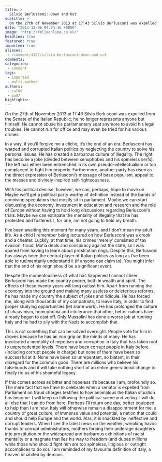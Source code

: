 ```yaml
---
title: >
  Silvio Berlusconi: Down and Out
subtitle: >
  On the 27th of November 2013 at 17:43 Silvio Berlusconi was expelled from the Senate of the Italian Republic; he no longer represents anyone but himself. He cannot abuse his parliamentary seat anymore to avoid his legal troubles. He cannot run for office and may even be tried for his various crimes
date: "2013-12-06 04:04:16 +0000"
image: "http://felixonline.co.uk/"
headline: true
featured: true
imported: true
aliases:
 - /comment/4187/silvio-berlusconi-down-and-out
comments:
categories:
 - comment
tags:
 - imported
 - multi-author
authors:
 - jal08
 - pa07
highlights:
---
```


On the 27th of November 2013 at 17:43 Silvio Berlusconi was expelled from the Senate of the Italian Republic; he no longer represents anyone but himself. He cannot abuse his parliamentary seat anymore to avoid his legal troubles. He cannot run for office and may even be tried for his various crimes.

In a way, if you’ll forgive me a cliché, it’s the end of an era. Berlusconi has warped and corrupted Italian politics by neglecting the country to solve his personal issues. He has created a barbarous culture of illegality. The right has become a joke (divided between xenophobes and his spineless serfs). The left has either been entrenched in its own pseudo-intellectualism or too complacent to fight him properly. Furthermore, another party has risen as the direct expression of Berlusconi’s message of base populism, appeal to the masses and divinely inspired self-righteousness.

With his political demise, however, we can, perhaps, hope to move on. Maybe we’ll get a political party worthy of definition instead of the bands of conniving speculators that mostly sit in parliament. Maybe we can start discussing the economy, investment in education and research and the role of Europe without having to hold long discussions regarding Berlusconi’s trials. Maybe we can extirpate the mentality of illegality that he has protected and fostered. I, for one, am not going to hold my breath.

I’ve been awaiting this moment for many years, and I don’t mean my adult life. As a child I remember being lectured on how Berlusconi was a crook and a cheater. Luckily, at that time, his crimes ‘merely’ consisted of tax evasion, fraud, Mafia deals and conspiracy against the state, so I was spared from having to learn about prostitution rings. Despite this, Berlusconi has always been the central player of Italian politics as long as I’ve been able to rudimentarily understand it (if anyone can claim to). You might infer that the end of his reign should be a significant event.

Despite the momentousness of what has happened I cannot cheer. Berlusconi has made the country poorer, both in wealth and spirit. The effects of these twenty years will long outlast him. Apart from running the economy into the ground and making many useless or deleterious reforms, he has made my country the subject of jokes and ridicule. He has forced me, along with thousands of my compatriots, to leave Italy, in order to find proper studying opportunities (let alone work). He has prolonged the culture of chauvinism, homophobia and intolerance that other, better nations have already begun to cast off. Only Mussolini has done a worse job at running Italy and he had to ally with the Nazis to accomplish that.

This is not something that can be solved overnight. People vote for him in droves because he has an iron grip on the minds of many. He has inculcated a mentality of nepotism and corruption in Italy that has taken root to unprecedented levels. There have been corrupt people in Italy before (including corrupt people in charge) but none of them have been so successful at it. None have been so unrepentant, so blatant, in their disregard for the common good. There are millions who believe his falsehoods and it will take nothing short of an entire generational change to finally rid us of his shameful legacy.

If this comes across as bitter and hopeless it’s because I am, profoundly so. The mere fact that we have to celebrate when a senator is expelled from Parliament on fraud charges testifies to how anomalous the Italian situation has become. I will keep on following the political scene and voting. I will do all else that I can do from here. Perhaps I’ll return one day, better equipped to help than I am now. Italy will otherwise remain a disappointment for me, a country of great culture, of immense value and potential, a nation that could and should help Europe and the world. Alas, it is shackled by ineffective and corrupt leaders. When I see the latest news on the weather, wreaking havoc thanks to corrupt administrators, mothers forcing their underage daughters into prostitution or the widespread and barbarous exhibitions of racist mentality or a magnate that lies his way to freedom (and dupes millions while those who should fight him are too spineless, litigious or outright accomplices to do so). I am reminded of my favourite definition of Italy; a heaven inhabited by demons.
